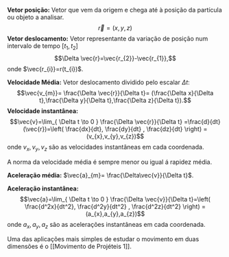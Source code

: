 

**Vetor posição:** Vetor que vem da origem e chega até à posição da partícula ou objeto a analisar.$$\vec{r}=(x,y,z)$$
**Vetor deslocamento:** Vetor representante da variação de posição num intervalo de tempo $[t_{1},t_{2}]$$$\Delta \vec{r}=\vec{r_{2}}-\vec{r_{1}},$$onde $\vec{r_{i}}=r(t_{i})$.

**Velocidade Média:** Vetor deslocamento dividido pelo escalar $\Delta t$:$$\vec{v_{m}}= \frac{\Delta \vec{r}}{\Delta t}= (\frac{\Delta x}{\Delta t},\frac{\Delta y}{\Delta t},\frac{\Delta z}{\Delta t}).$$
**Velocidade instantânea:** $$\vec{v}=\lim_{ \Delta t \to 0 } \frac{\Delta \vec{r}}{\Delta t} =\frac{d}{dt}(\vec{r})=\left( \frac{dx}{dt}, \frac{dy}{dt} , \frac{dz}{dt} \right) =(v_{x},v_{y},v_{z})$$onde $v_{x},v_{y},v_{z}$ são as velocidades instantâneas em cada coordenada.

A norma da velocidade média é sempre menor ou igual á rapidez média.

**Aceleração média:** $\vec{a}_{m}=  \frac{\Delta\vec{v}}{\Delta t}$.

**Aceleração instantânea:** $$\vec{a}=\lim_{ \Delta t \to 0 } \frac{\Delta \vec{v}}{\Delta t}=\left( \frac{d^2x}{dt^2}, \frac{d^2y}{dt^2} , \frac{d^2z}{dt^2} \right) =(a_{x},a_{y},a_{z})$$onde $a_{x},a_{y},a_{z}$ são as acelerações instantâneas em cada coordenada.

Uma das aplicações mais simples de estudar o movimento em duas dimensões é o [[Movimento de Projéteis 1]].